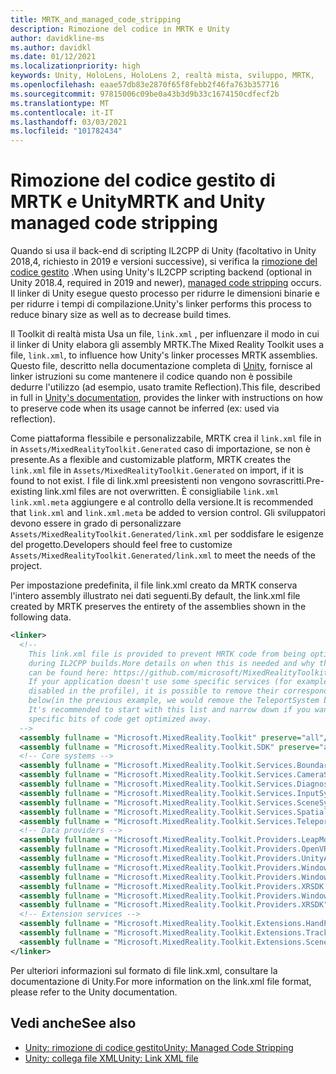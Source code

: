 ```yaml
---
title: MRTK_and_managed_code_stripping
description: Rimozione del codice in MRTK e Unity
author: davidkline-ms
ms.author: davidkl
ms.date: 01/12/2021
ms.localizationpriority: high
keywords: Unity, HoloLens, HoloLens 2, realtà mista, sviluppo, MRTK,
ms.openlocfilehash: eaae57db83e2870f65f8febb2f46fa763b357716
ms.sourcegitcommit: 97815006c09be0a43b3d9b33c1674150cdfecf2b
ms.translationtype: MT
ms.contentlocale: it-IT
ms.lasthandoff: 03/03/2021
ms.locfileid: "101782434"
---
```

# <a name="mrtk-and-unity-managed-code-stripping"></a><span data-ttu-id="774a6-104">Rimozione del codice gestito di MRTK e Unity</span><span class="sxs-lookup"><span data-stu-id="774a6-104">MRTK and Unity managed code stripping</span></span>

<span data-ttu-id="774a6-105">Quando si usa il back-end di scripting IL2CPP di Unity (facoltativo in Unity 2018,4, richiesto in 2019 e versioni successive), si verifica la [rimozione del codice gestito](https://docs.unity3d.com/Manual/ManagedCodeStripping.html) .</span><span class="sxs-lookup"><span data-stu-id="774a6-105">When using Unity's IL2CPP scripting backend (optional in Unity 2018.4, required in 2019 and newer), [managed code stripping](https://docs.unity3d.com/Manual/ManagedCodeStripping.html) occurs.</span></span>
<span data-ttu-id="774a6-106">Il linker di Unity esegue questo processo per ridurre le dimensioni binarie e per ridurre i tempi di compilazione.</span><span class="sxs-lookup"><span data-stu-id="774a6-106">Unity's linker performs this process to reduce binary size as well as to decrease build times.</span></span>

<span data-ttu-id="774a6-107">Il Toolkit di realtà mista Usa un file, `link.xml` , per influenzare il modo in cui il linker di Unity elabora gli assembly MRTK.</span><span class="sxs-lookup"><span data-stu-id="774a6-107">The Mixed Reality Toolkit uses a file, `link.xml`, to influence how Unity's linker processes MRTK assemblies.</span></span> <span data-ttu-id="774a6-108">Questo file, descritto nella documentazione completa di [Unity](https://docs.unity3d.com/Manual/ManagedCodeStripping.html#LinkXML), fornisce al linker istruzioni su come mantenere il codice quando non è possibile dedurre l'utilizzo (ad esempio, usato tramite Reflection).</span><span class="sxs-lookup"><span data-stu-id="774a6-108">This file, described in full in [Unity's documentation](https://docs.unity3d.com/Manual/ManagedCodeStripping.html#LinkXML), provides the linker with instructions on how to preserve code when its usage cannot be inferred (ex: used via reflection).</span></span>

<span data-ttu-id="774a6-109">Come piattaforma flessibile e personalizzabile, MRTK crea il `link.xml` file in in `Assets/MixedRealityToolkit.Generated` caso di importazione, se non è presente.</span><span class="sxs-lookup"><span data-stu-id="774a6-109">As a flexible and customizable platform, MRTK creates the `link.xml` file in `Assets/MixedRealityToolkit.Generated` on import, if it is found to not exist.</span></span> <span data-ttu-id="774a6-110">I file di link.xml preesistenti non vengono sovrascritti.</span><span class="sxs-lookup"><span data-stu-id="774a6-110">Pre-existing link.xml files are not overwritten.</span></span> <span data-ttu-id="774a6-111">È consigliabile `link.xml` `link.xml.meta` aggiungere e al controllo della versione.</span><span class="sxs-lookup"><span data-stu-id="774a6-111">It is recommended that `link.xml` and `link.xml.meta` be added to version control.</span></span> <span data-ttu-id="774a6-112">Gli sviluppatori devono essere in grado di personalizzare `Assets/MixedRealityToolkit.Generated/link.xml` per soddisfare le esigenze del progetto.</span><span class="sxs-lookup"><span data-stu-id="774a6-112">Developers should feel free to customize `Assets/MixedRealityToolkit.Generated/link.xml` to meet the needs of the project.</span></span>

<span data-ttu-id="774a6-113">Per impostazione predefinita, il file link.xml creato da MRTK conserva l'intero assembly illustrato nei dati seguenti.</span><span class="sxs-lookup"><span data-stu-id="774a6-113">By default, the link.xml file created by MRTK preserves the entirety of the assemblies shown in the following data.</span></span>

``` xml
<linker> 
  <!-- 
    This link.xml file is provided to prevent MRTK code from being optimized away 
    during IL2CPP builds.More details on when this is needed and why this is needed 
    can be found here: https://github.com/microsoft/MixedRealityToolkit-Unity/issues/5273 
    If your application doesn't use some specific services (for example, if teleportation system is 
    disabled in the profile), it is possible to remove their corresponding lines down 
    below(in the previous example, we would remove the TeleportSystem below). 
    It's recommended to start with this list and narrow down if you want to ensure 
    specific bits of code get optimized away. 
  --> 
  <assembly fullname = "Microsoft.MixedReality.Toolkit" preserve="all"/> 
  <assembly fullname = "Microsoft.MixedReality.Toolkit.SDK" preserve="all"/> 
  <!-- Core systems --> 
  <assembly fullname = "Microsoft.MixedReality.Toolkit.Services.BoundarySystem" preserve="all"/> 
  <assembly fullname = "Microsoft.MixedReality.Toolkit.Services.CameraSystem" preserve="all"/> 
  <assembly fullname = "Microsoft.MixedReality.Toolkit.Services.DiagnosticsSystem" preserve="all"/> 
  <assembly fullname = "Microsoft.MixedReality.Toolkit.Services.InputSystem" preserve="all"/> 
  <assembly fullname = "Microsoft.MixedReality.Toolkit.Services.SceneSystem" preserve="all"/> 
  <assembly fullname = "Microsoft.MixedReality.Toolkit.Services.SpatialAwarenessSystem" preserve="all"/> 
  <assembly fullname = "Microsoft.MixedReality.Toolkit.Services.TeleportSystem" preserve="all"/> 
  <!-- Data providers --> 
  <assembly fullname = "Microsoft.MixedReality.Toolkit.Providers.LeapMotion" preserve="all"/> 
  <assembly fullname = "Microsoft.MixedReality.Toolkit.Providers.OpenVR" preserve="all"/> 
  <assembly fullname = "Microsoft.MixedReality.Toolkit.Providers.UnityAR" preserve="all"/> 
  <assembly fullname = "Microsoft.MixedReality.Toolkit.Providers.WindowsMixedReality.Shared" preserve="all"/> 
  <assembly fullname = "Microsoft.MixedReality.Toolkit.Providers.WindowsMixedReality" preserve="all"/> 
  <assembly fullname = "Microsoft.MixedReality.Toolkit.Providers.XRSDK.WindowsMixedReality" preserve="all"/> 
  <assembly fullname = "Microsoft.MixedReality.Toolkit.Providers.WindowsVoiceInput" preserve="all"/> 
  <assembly fullname = "Microsoft.MixedReality.Toolkit.Providers.XRSDK" preserve="all"/> 
  <!-- Extension services --> 
  <assembly fullname = "Microsoft.MixedReality.Toolkit.Extensions.HandPhysics" preserve="all"/> 
  <assembly fullname = "Microsoft.MixedReality.Toolkit.Extensions.Tracking" preserve="all"/> 
  <assembly fullname = "Microsoft.MixedReality.Toolkit.Extensions.SceneTransitionService" preserve="all"/> 
</linker>
```

<span data-ttu-id="774a6-114">Per ulteriori informazioni sul formato di file link.xml, consultare la documentazione di Unity.</span><span class="sxs-lookup"><span data-stu-id="774a6-114">For more information on the link.xml file format, please refer to the Unity documentation.</span></span>

## <a name="see-also"></a><span data-ttu-id="774a6-115">Vedi anche</span><span class="sxs-lookup"><span data-stu-id="774a6-115">See also</span></span>

- [<span data-ttu-id="774a6-116">Unity: rimozione di codice gestito</span><span class="sxs-lookup"><span data-stu-id="774a6-116">Unity: Managed Code Stripping</span></span>](https://docs.unity3d.com/Manual/ManagedCodeStripping.html)
- [<span data-ttu-id="774a6-117">Unity: collega file XML</span><span class="sxs-lookup"><span data-stu-id="774a6-117">Unity: Link XML file</span></span>](https://docs.unity3d.com/Manual/ManagedCodeStripping.html#LinkXML)
